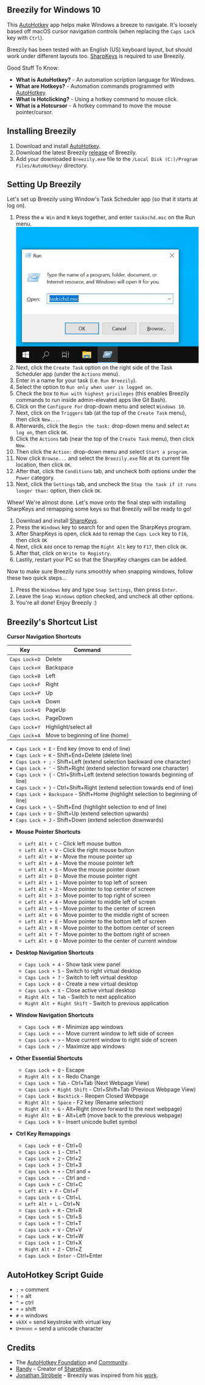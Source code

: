 
Breezily for Windows 10
---

This [AutoHotkey](https://www.autohotkey.com/) app helps make Windows a breeze to navigate. It's loosely based off macOS cursor navigation controls (when replacing the `Caps Lock` key with `Ctrl`).

Breezily has been tested with an English (US) keyboard layout, but should work under different layouts too. [SharpKeys](https://github.com/randyrants/sharpkeys) is required to use Breezily.

Good Stuff To Know:
- **What is AutoHotkey?** - An automation scription language for Windows.
- **What are Hotkeys?** - Automation commands programmed with [AutoHotkey](http://autohotkey.com/).
- **What is Hotclicking?** - Using a hotkey command to mouse click.
- **What is a Hotcursor** - A hotkey command to move the mouse pointer/cursor.

Installing Breezily
---

1) Download and install [AutoHotkey](https://www.autohotkey.com/).
2) Download the latest Breezily [release](https://github.com/jairio3/breezily/releases) of Breezily.
3) Add your downloaded `Breezily.exe` file to the `/Local Disk (C:)/Program Files/AutoHotkey/` directory.

Setting Up Breezily
---

Let's set up Breezily using Window's Task Scheduler app (so that it starts at log on).

1) Press the `⊞ Win` and `R` keys together, and enter `taskschd.msc` on the Run menu.
![alt text](img/1-open-task-scheduler-app.jpg)
2) Next, click the `Create Task` option on the right side of the Task Scheduler app (under the `Actions` menu).
3) Enter in a name for your task 
(i.e. `Run Breezily`).
4) Select the option to `Run only when user is logged on`.
5) Check the box to `Run with highest privileges` (this enables Breezily commands to run inside admin-elevated apps like Git Bash).
6) Click on the `Configure For` drop-down menu and select `Windows 10`.
7) Next, click on the `Triggers` tab (at the top of the `Create Task` menu), then click `New...`.
8) Afterwards, click the `Begin the task:` drop-down menu and select `At log on`, then click `OK`.
9) Click the `Actions` tab (near the top 
of the `Create Task` menu), then click `New`.
10) Then click the `Action:` drop-down menu and select `Start a program`.
11) Now click `Browse...` and select the `Breezily.exe` file at its current file location, then click `OK`.
12) After that, click the `Conditions` tab, and uncheck both options under the `Power` category.
13) Next, click the `Settings` tab, and uncheck the `Stop the task if it runs longer than:` option, then click `OK`.

Whew! We're almost done. Let's move onto the final step with installing SharpKeys and remapping some keys so that Breezily will be ready to go!

1) Download and install [SharpKeys](https://github.com/randyrants/sharpkeys).
2) Press the `Windows` key to search for and open the SharpKeys program.
3) After SharpKeys is open, click `Add` to remap the `Caps Lock` key to `F16`, then click `OK`
4) Next, click `Add` once to remap the `Right Alt` key to `F17`, then click `OK`.
5) After that, click on `Write to Registry`.
6) Lastily, restart your PC so that the SharpKey changes can be added.

Now to make sure Breezily runs smoothly when snapping windows, follow these two quick steps...
1) Press the `Windows` key and type `Snap Settings`, then press `Enter`.
2) Leave the `Snap Windows` option checked, and uncheck all other options.
3) You're all done! Enjoy Breezily :)

Breezily's Shortcut List
---
**Cursor Navigation Shortcuts**

| Key             | Command                          |
|-----------------|----------------------------------|
| `Caps Lock`+`D` | Delete                           |
| `Caps Lock`+`H` | Backspace                        |
| `Caps Lock`+`B` | Left                             |
| `Caps Lock`+`F` | Right                            |
| `Caps Lock`+`P` | Up                               |
| `Caps Lock`+`N` | Down                             |
| `Caps Lock`+`O` | PageUp                           |
| `Caps Lock`+`L` | PageDown                         |
| `Caps Lock`+`Y` | Highlight/select all             |
| `Caps Lock`+`A` | Move to beginning of line (home) |

  - `Caps Lock + E` - End key (move to end of line)
  - `Caps Lock + K` - Shift+End+Delete (delete line)
  - `Caps Lock + ;` - Shift+Left (extend selection backward one character)
  - `Caps Lock + '` - Shift+Right (extend selection forward one character)
  - `Caps Lock + {` - Ctrl+Shift+Left (extend selection towards beginning of line)
  - `Caps Lock + }` - Ctrl+Shift+Right (extend selection towards end of line)
  - `Caps Lock + Backspace` - Shift+Home (highlight selection to beginning of line)
  - `Caps Lock + \` - Shift+End (highlight selection to end of line)
  - `Caps Lock + U` - Shift+Up (extend selection upwards)
  - `Caps Lock + J` - Shift+Down (extend selection downwards)

* **Mouse Pointer Shortcuts**
  - `Left Alt + C` - Click left mouse button
  - `Left Alt + V` - Click the right mouse button
  - `Left Alt + W` - Move the mouse pointer up
  - `Left Alt + A` - Move the mouse pointer left
  - `Left Alt + S` - Move the mouse pointer down
  - `Left Alt + D` - Move the mouse pointer right
  - `Left Alt + 1` - Move pointer to top left of screen
  - `Left Alt + 2` - Move pointer to top center of screen
  - `Left Alt + 3` - Move pointer to top right of screen
  - `Left Alt + 4` - Move pointer to middle left of screen
  - `Left Alt + 5` - Move pointer to the center of screen
  - `Left Alt + 6` - Move pointer to the middle right of screen
  - `Left Alt + E` - Move pointer to the bottom left of screen
  - `Left Alt + R` - Move pointer to the bottom center of screen
  - `Left Alt + T` - Move pointer to the bottom right of screen
  - `Left Alt + Q` - Move pointer to the center of current window

* **Desktop Navigation Shortcuts**
  - `Caps Lock + 4` - Show task view panel
  - `Caps Lock + 5` - Switch to right virtual desktop
  - `Caps Lock + 7` - Switch to left virtual desktop
  - `Caps Lock + 8` - Create a new virtual desktop
  - `Caps Lock + X` - Close active virtual desktop
  - `Right Alt + Tab` - Switch to next application
  - `Right Alt + Right Shift` - Switch to previous application

* **Window Navigation Shortcuts**
  - `Caps Lock + M` - Minimize app windows
  - `Caps Lock + <` - Move current window to left side of screen
  - `Caps Lock + >` - Move current window to right side of screen
  - `Caps Lock + /` - Maximize app windows

* **Other Essential Shortcuts**
  - `Caps Lock + Q` - Escape
  - `Right Alt + X` - Redo Change
  - `Caps Lock + Tab` - Ctrl+Tab (Next Webpage View)
  - `Caps Lock + Right Shift` - Ctrl+Shift+Tab (Previous Webpage View)
  - `Caps Lock + Backtick` - Reopen Closed Webpage
  - `Right Alt + Space` - F2 key (Rename selection)
  - `Right Alt + G` - Alt+Right (move forward to the next webpage)
  - `Right Alt + B` - Alt+Left (move back to the previous webpage)
  - `Caps Lock + 9` - Insert unicode bullet symbol

* **Ctrl Key Remappings**
  - `Caps Lock + 0` - Ctrl+0
  - `Caps Lock + 1` - Ctrl+1
  - `Caps Lock + 2` - Ctrl+2
  - `Caps Lock + 3` - Ctrl+3
  - `Caps Lock + +` - Ctrl and +
  - `Caps Lock + -` - Ctrl and -
  - `Caps Lock + C` - Ctrl+C
  - `Left Alt + F` - Ctrl+F
  - `Caps Lock + G` - Ctrl+L
  - `Left Alt + L` - Ctrl+N
  - `Caps Lock + R` - Ctrl+R
  - `Caps Lock + S` - Ctrl+S
  - `Caps Lock + T` - Ctrl+T
  - `Caps Lock + V` - Ctrl+V
  - `Caps Lock + W` - Ctrl+W
  - `Caps Lock + I` - Ctrl+X
  - `Right Alt + Z` - Ctrl+Z
  - `Caps Lock + Enter` - Ctrl+Enter

AutoHotkey Script Guide
---
- `;` = comment
- `!` = alt
- `^` = ctrl
- `+` = shift
- `#` = windows
- `vkXX` = send keystroke with virtual key
- `U+nnnn` = send a unicode character

Credits
---
- The [AutoHotkey Foundation](https://www.autohotkey.com/) and [Community](https://www.autohotkey.com/boards/).
- [Randy](https://github.com/stroebjo/autohotkey-windows-mac-keyboard) - Creator of [SharpKeys](https://github.com/randyrants/sharpkeys).
- [Jonathan Ströbele](https://github.com/stroebjo) - Breezily was inspired from his [work](https://github.com/stroebjo/autohotkey-windows-mac-keyboard).
